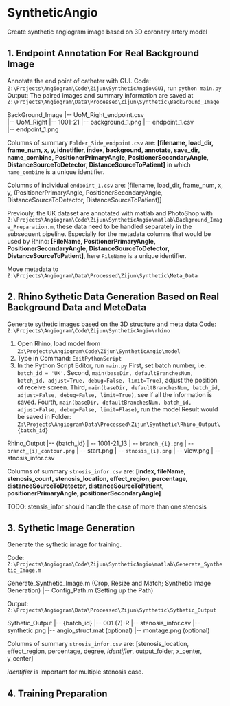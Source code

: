 # SyntheticAngio
 Create synthetic angiogram image based on 3D coronary artery model


## 1. Endpoint Annotation For Real Background Image
Annotate the end point of catheter with GUI. 
Code: `Z:\Projects\Angiogram\Code\Zijun\SyntheticAngio\GUI`, run `python main.py`
Output: The paired images and summary information are saved at `Z:\Projects\Angiogram\Data\Processed\Zijun\Synthetic\BackGround_Image`

BackGround_Image 
    |-- UoM_Right_endpoint.csv  
    |-- UoM_Right
        |-- 1001-21
            |-- background_1.png
            |-- endpoint_1.csv  
            |-- endpoint_1.png

Columns of summary `Folder_Side_endpoint.csv` are:
**[filename, load_dir, frame_num, x, y, idnetifier, index, background, annotate, save_dir, name_combine,
PositionerPrimaryAngle, PositionerSecondaryAngle, DistanceSourceToDetector, DistanceSourceToPatient]**
in which `name_combine` is a unique identifier.

Columns of individual `endpoint_1.csv` are:
[filename, load_dir, frame_num, x, y, (PositionerPrimaryAngle, PositionerSecondaryAngle,
DistanceSourceToDetector, DistanceSourceToPatient)]

Previouly, the UK dataset are annotated with matlab and PhotoShop with `Z:\Projects\Angiogram\Code\Zijun\SyntheticAngio\matlab\Background_Image_Preparation.m`, 
these data need to be handled separately in the subsequent pipeline. Especially for the metadata columns that would be used by Rhino:
**[FileName, PositionerPrimaryAngle, PositionerSecondaryAngle, DistanceSourceToDetector, DistanceSourceToPatient]**, here `FileName` is a unique identifier.


Move metadata to `Z:\Projects\Angiogram\Data\Processed\Zijun\Synthetic\Meta_Data`

## 2. Rhino Sythetic Data Generation Based on Real Background Data and MeteData
Generate sythetic images based on the 3D structure and meta data
Code: `Z:\Projects\Angiogram\Code\Zijun\SyntheticAngio\rhino`
1. Open Rhino, load model from `Z:\Projects\Angiogram\Code\Zijun\SyntheticAngio\model`
2. Type in Command: `EditPythonScript`
3. In the Python Script Editor, run `main.py`
    First, set batch number, i.e. `batch_id = 'UK'`.
    Second, `main(baseDir, defaultBranchesNum, batch_id, adjust=True, debug=False, limit=True)`, adjust the position of receive screen.
    Third, `main(baseDir, defaultBranchesNum, batch_id, adjust=False, debug=False, limit=True)`, see if all the information is saved.
    Fourth, `main(baseDir, defaultBranchesNum, batch_id, adjust=False, debug=False, limit=Flase)`, run the model
Result would be saved in Folder: `Z:\Projects\Angiogram\Data\Processed\Zijun\Synthetic\Rhino_Output\{batch_id}`

Rhino_Output
    |-- {batch_id}
        | -- 1001-21_13
            | -- `branch_{i}.png`
            | -- `branch_{i}_contour.png`
            | -- start.png
            | -- `stnosis_{i}.png`
            | -- view.png
        | -- stnosis_infor.csv

Columns of summary `stnosis_infor.csv` are:
**[index, fileName, stenosis_count, stenosis_location, effect_region, percentage, 
distanceSourceToDetector, distanceSourceToPatient, positionerPrimaryAngle, positionerSecondaryAngle]**

TODO: stensis_infor should handle the case of more than one stenosis 

## 3. Sythetic Image Generation
Generate the sythetic image for training.

Code: `Z:\Projects\Angiogram\Code\Zijun\SyntheticAngio\matlab\Generate_Synthetic_Image.m`

Generate_Synthetic_Image.m (Crop, Resize and Match; Synthetic Image Generation)
    |-- Config_Path.m (Setting up the Path)

Output: `Z:\Projects\Angiogram\Data\Processed\Zijun\Synthetic\Sythetic_Output`

Sythetic_Output
    |-- {batch_id}
        |-- 001 (7)-R
            |-- stenosis_infor.csv 
            |-- synthetic.png
            |-- angio_struct.mat (optional)
            |-- montage.png (optional)

Columns of summary `stnosis_infor.csv` are:
[stenosis_location, effect_region, percentage, degree, *identifier*, output_folder, x_center, y_center]

*identifier* is important for multiple stenosis case.

## 4. Training Preparation 




